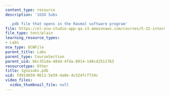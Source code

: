 ```yaml
---
content_type: resource
description: '1GSO Subs

  .pdb file that opens in the Rasmol software program'
file: https://ol-ocw-studio-app-qa.s3.amazonaws.com/courses/5-32-intermediate-chemical-experimentation-spring-2003/fd91d65996115e594a8e4c524fcf734c_1gsosubs.pdb
file_type: text/plain
learning_resource_types:
- Labs
ocw_type: OCWFile
parent_title: Labs
parent_type: CourseSection
parent_uid: b6c351da-484d-4fda-8914-148c42511763
resourcetype: Other
title: 1gsosubs.pdb
uid: fd91d659-9611-5e59-4a8e-4c524fcf734c
video_files:
  video_thumbnail_file: null
---
```

